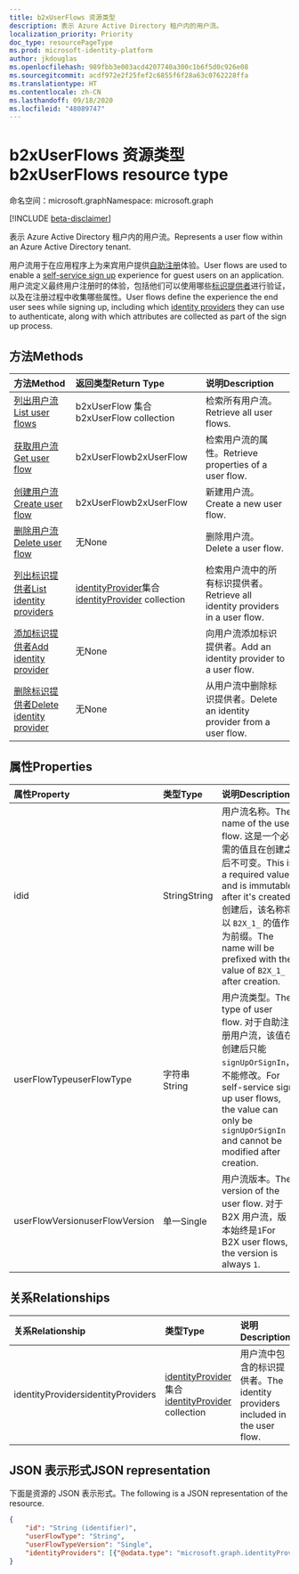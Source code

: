 ```yaml
---
title: b2xUserFlows 资源类型
description: 表示 Azure Active Directory 租户内的用户流。
localization_priority: Priority
doc_type: resourcePageType
ms.prod: microsoft-identity-platform
author: jkdouglas
ms.openlocfilehash: 989fbb3e003acd4207740a300c1b6f5d0c926e08
ms.sourcegitcommit: acdf972e2f25fef2c6855f6f28a63c0762228ffa
ms.translationtype: HT
ms.contentlocale: zh-CN
ms.lasthandoff: 09/18/2020
ms.locfileid: "48089747"
---
```

# <a name="b2xuserflows-resource-type"></a><span data-ttu-id="70fbf-103">b2xUserFlows 资源类型</span><span class="sxs-lookup"><span data-stu-id="70fbf-103">b2xUserFlows resource type</span></span>

<span data-ttu-id="70fbf-104">命名空间：microsoft.graph</span><span class="sxs-lookup"><span data-stu-id="70fbf-104">Namespace: microsoft.graph</span></span>

[!INCLUDE [beta-disclaimer](../../includes/beta-disclaimer.md)]

<span data-ttu-id="70fbf-105">表示 Azure Active Directory 租户内的用户流。</span><span class="sxs-lookup"><span data-stu-id="70fbf-105">Represents a user flow within an Azure Active Directory tenant.</span></span>

<span data-ttu-id="70fbf-106">用户流用于在应用程序上为来宾用户提供[自助注册](https://docs.microsoft.com/azure/active-directory/external-identities/self-service-sign-up-overview)体验。</span><span class="sxs-lookup"><span data-stu-id="70fbf-106">User flows are used to enable a [self-service sign up](https://docs.microsoft.com/azure/active-directory/external-identities/self-service-sign-up-overview) experience for guest users on an application.</span></span> <span data-ttu-id="70fbf-107">用户流定义最终用户注册时的体验，包括他们可以使用哪些[标识提供者](https://docs.microsoft.com/azure/active-directory/external-identities/identity-providers)进行验证，以及在注册过程中收集哪些属性。</span><span class="sxs-lookup"><span data-stu-id="70fbf-107">User flows define the experience the end user sees while signing up, including which [identity providers](https://docs.microsoft.com/azure/active-directory/external-identities/identity-providers) they can use to authenticate, along with which attributes are collected as part of the sign up process.</span></span>

## <a name="methods"></a><span data-ttu-id="70fbf-108">方法</span><span class="sxs-lookup"><span data-stu-id="70fbf-108">Methods</span></span>

| <span data-ttu-id="70fbf-109">方法</span><span class="sxs-lookup"><span data-stu-id="70fbf-109">Method</span></span>       | <span data-ttu-id="70fbf-110">返回类型</span><span class="sxs-lookup"><span data-stu-id="70fbf-110">Return Type</span></span>  |<span data-ttu-id="70fbf-111">说明</span><span class="sxs-lookup"><span data-stu-id="70fbf-111">Description</span></span>|
|:---------------|:--------|:----------|
|[<span data-ttu-id="70fbf-112">列出用户流</span><span class="sxs-lookup"><span data-stu-id="70fbf-112">List user flows</span></span>](../api/b2xuserflows-list.md)|<span data-ttu-id="70fbf-113">b2xUserFlow 集合</span><span class="sxs-lookup"><span data-stu-id="70fbf-113">b2xUserFlow collection</span></span>|<span data-ttu-id="70fbf-114">检索所有用户流。</span><span class="sxs-lookup"><span data-stu-id="70fbf-114">Retrieve all user flows.</span></span>|
|[<span data-ttu-id="70fbf-115">获取用户流</span><span class="sxs-lookup"><span data-stu-id="70fbf-115">Get user flow</span></span>](../api/b2xuserflows-get.md)|<span data-ttu-id="70fbf-116">b2xUserFlow</span><span class="sxs-lookup"><span data-stu-id="70fbf-116">b2xUserFlow</span></span>|<span data-ttu-id="70fbf-117">检索用户流的属性。</span><span class="sxs-lookup"><span data-stu-id="70fbf-117">Retrieve properties of a user flow.</span></span>|
|[<span data-ttu-id="70fbf-118">创建用户流</span><span class="sxs-lookup"><span data-stu-id="70fbf-118">Create user flow</span></span>](../api/b2xuserflow-post-b2xuserflows.md)|<span data-ttu-id="70fbf-119">b2xUserFlow</span><span class="sxs-lookup"><span data-stu-id="70fbf-119">b2xUserFlow</span></span>|<span data-ttu-id="70fbf-120">新建用户流。</span><span class="sxs-lookup"><span data-stu-id="70fbf-120">Create a new user flow.</span></span>|
|[<span data-ttu-id="70fbf-121">删除用户流</span><span class="sxs-lookup"><span data-stu-id="70fbf-121">Delete user flow</span></span>](../api/b2xuserflows-delete.md)|<span data-ttu-id="70fbf-122">无</span><span class="sxs-lookup"><span data-stu-id="70fbf-122">None</span></span>|<span data-ttu-id="70fbf-123">删除用户流。</span><span class="sxs-lookup"><span data-stu-id="70fbf-123">Delete a user flow.</span></span>|
|[<span data-ttu-id="70fbf-124">列出标识提供者</span><span class="sxs-lookup"><span data-stu-id="70fbf-124">List identity providers</span></span>](../api/b2xuserflows-list-identityproviders.md)|<span data-ttu-id="70fbf-125">[identityProvider](../resources/identityProvider.md)集合 </span><span class="sxs-lookup"><span data-stu-id="70fbf-125">[identityProvider](../resources/identityProvider.md) collection</span></span>|<span data-ttu-id="70fbf-126">检索用户流中的所有标识提供者。</span><span class="sxs-lookup"><span data-stu-id="70fbf-126">Retrieve all identity providers in a user flow.</span></span>|
|[<span data-ttu-id="70fbf-127">添加标识提供者</span><span class="sxs-lookup"><span data-stu-id="70fbf-127">Add identity provider</span></span>](../api/b2xuserflows-update-identityprovider.md)|<span data-ttu-id="70fbf-128">无</span><span class="sxs-lookup"><span data-stu-id="70fbf-128">None</span></span>|<span data-ttu-id="70fbf-129">向用户流添加标识提供者。</span><span class="sxs-lookup"><span data-stu-id="70fbf-129">Add an identity provider to a user flow.</span></span>|
|[<span data-ttu-id="70fbf-130">删除标识提供者</span><span class="sxs-lookup"><span data-stu-id="70fbf-130">Delete identity provider</span></span>](../api/b2xuserflows-delete-identityprovider.md)|<span data-ttu-id="70fbf-131">无</span><span class="sxs-lookup"><span data-stu-id="70fbf-131">None</span></span>|<span data-ttu-id="70fbf-132">从用户流中删除标识提供者。</span><span class="sxs-lookup"><span data-stu-id="70fbf-132">Delete an identity provider from a user flow.</span></span>|

## <a name="properties"></a><span data-ttu-id="70fbf-133">属性</span><span class="sxs-lookup"><span data-stu-id="70fbf-133">Properties</span></span>

|<span data-ttu-id="70fbf-134">属性</span><span class="sxs-lookup"><span data-stu-id="70fbf-134">Property</span></span>|<span data-ttu-id="70fbf-135">类型</span><span class="sxs-lookup"><span data-stu-id="70fbf-135">Type</span></span>|<span data-ttu-id="70fbf-136">说明</span><span class="sxs-lookup"><span data-stu-id="70fbf-136">Description</span></span>|
|:---------------|:--------|:----------|
|<span data-ttu-id="70fbf-137">id</span><span class="sxs-lookup"><span data-stu-id="70fbf-137">id</span></span>|<span data-ttu-id="70fbf-138">String</span><span class="sxs-lookup"><span data-stu-id="70fbf-138">String</span></span>|<span data-ttu-id="70fbf-139">用户流名称。</span><span class="sxs-lookup"><span data-stu-id="70fbf-139">The name of the user flow.</span></span> <span data-ttu-id="70fbf-140">这是一个必需的值且在创建之后不可变。</span><span class="sxs-lookup"><span data-stu-id="70fbf-140">This is a required value and is immutable after it's created.</span></span> <span data-ttu-id="70fbf-141">创建后，该名称将以 `B2X_1_` 的值作为前缀。</span><span class="sxs-lookup"><span data-stu-id="70fbf-141">The name will be prefixed with the value of `B2X_1_` after creation.</span></span>|
|<span data-ttu-id="70fbf-142">userFlowType</span><span class="sxs-lookup"><span data-stu-id="70fbf-142">userFlowType</span></span>|<span data-ttu-id="70fbf-143">字符串</span><span class="sxs-lookup"><span data-stu-id="70fbf-143">String</span></span>|<span data-ttu-id="70fbf-144">用户流类型。</span><span class="sxs-lookup"><span data-stu-id="70fbf-144">The type of user flow.</span></span> <span data-ttu-id="70fbf-145">对于自助注册用户流，该值在创建后只能 `signUpOrSignIn`，不能修改。</span><span class="sxs-lookup"><span data-stu-id="70fbf-145">For self-service sign up user flows, the value can only be `signUpOrSignIn` and cannot be modified after creation.</span></span>|
|<span data-ttu-id="70fbf-146">userFlowVersion</span><span class="sxs-lookup"><span data-stu-id="70fbf-146">userFlowVersion</span></span>|<span data-ttu-id="70fbf-147">单一</span><span class="sxs-lookup"><span data-stu-id="70fbf-147">Single</span></span>|<span data-ttu-id="70fbf-148">用户流版本。</span><span class="sxs-lookup"><span data-stu-id="70fbf-148">The version of the user flow.</span></span> <span data-ttu-id="70fbf-149">对于 B2X 用户流，版本始终是`1`</span><span class="sxs-lookup"><span data-stu-id="70fbf-149">For B2X user flows, the version is always `1`.</span></span>|

## <a name="relationships"></a><span data-ttu-id="70fbf-150">关系</span><span class="sxs-lookup"><span data-stu-id="70fbf-150">Relationships</span></span>

| <span data-ttu-id="70fbf-151">关系</span><span class="sxs-lookup"><span data-stu-id="70fbf-151">Relationship</span></span>       | <span data-ttu-id="70fbf-152">类型</span><span class="sxs-lookup"><span data-stu-id="70fbf-152">Type</span></span>  |<span data-ttu-id="70fbf-153">说明</span><span class="sxs-lookup"><span data-stu-id="70fbf-153">Description</span></span>|
|:---------------|:--------|:----------|
|<span data-ttu-id="70fbf-154">identityProviders</span><span class="sxs-lookup"><span data-stu-id="70fbf-154">identityProviders</span></span>|<span data-ttu-id="70fbf-155">[identityProvider](../resources/identityprovider.md)集合 </span><span class="sxs-lookup"><span data-stu-id="70fbf-155">[identityProvider](../resources/identityprovider.md) collection</span></span>|<span data-ttu-id="70fbf-156">用户流中包含的标识提供者。</span><span class="sxs-lookup"><span data-stu-id="70fbf-156">The identity providers included in the user flow.</span></span>|

## <a name="json-representation"></a><span data-ttu-id="70fbf-157">JSON 表示形式</span><span class="sxs-lookup"><span data-stu-id="70fbf-157">JSON representation</span></span>

<span data-ttu-id="70fbf-158">下面是资源的 JSON 表示形式。</span><span class="sxs-lookup"><span data-stu-id="70fbf-158">The following is a JSON representation of the resource.</span></span>

<!-- {
  "blockType": "resource",
  "@odata.type": "microsoft.graph.b2xIdentityUserFlow",
  "optionalProperties": [],
  "keyProperty": "id"
} -->

```json
{
    "id": "String (identifier)",
    "userFlowType": "String",
    "userFlowTypeVersion": "Single",
    "identityProviders": [{"@odata.type": "microsoft.graph.identityProvider"}]
}
```


